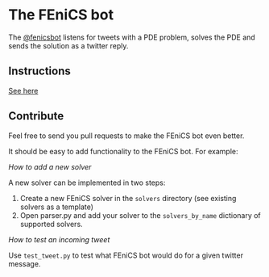 The FEniCS bot
==============

The [@fenicsbot](https://twitter.com/fenicsbot/) listens for tweets with a PDE
problem, solves the PDE and sends the solution as a twitter reply.

Instructions
------------

[See here](instructions.md)


Contribute
----------

Feel free to send you pull requests to make the FEniCS bot even better.

It should be easy to add functionality to the FEniCS bot. For example:

*How to add a new solver*

A new solver can be implemented in two steps:

1. Create a new FEniCS solver in the `solvers` directory (see existing solvers as a template)
2. Open parser.py and add your solver to the `solvers_by_name` dictionary of supported solvers.


*How to test an incoming tweet*

Use `test_tweet.py` to test what FEniCS bot would do for a given twitter message.
